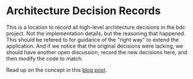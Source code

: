 # Architecture Decision Records

This is a location to record all high-level architecture decisions in the bdc project.  Not the implementation details, but the reasoning that happened.  This should be refered to for guidance of the "right way" to extend the application.  And if we notice that the original decisions were lacking, we should have another open discussion, record the new decisions here, and then modify the code to match.

Read up on the concept in this [blog post](https://product.reverb.com/documenting-architecture-decisions-the-reverb-way-a3563bb24bd0#.78xhdix6t).
